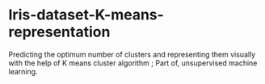 # Iris-dataset-K-means-representation
 Predicting the optimum number of clusters and representing them visually with the help of K means cluster algorithm ; Part of, unsupervised machine learning. 
